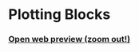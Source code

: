 # Plotting Blocks
### [Open web preview (zoom out!)](https://html-preview.github.io/?url=https://github.com/ahmadlatif1/Axsos/blob/main/Web_fundamentals/CSS/plotting_blocks/index.html)
